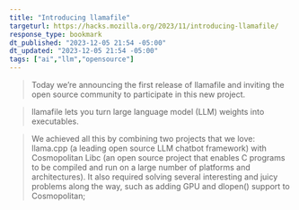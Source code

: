 ```yaml
---
title: "Introducing llamafile"
targeturl: https://hacks.mozilla.org/2023/11/introducing-llamafile/
response_type: bookmark
dt_published: "2023-12-05 21:54 -05:00"
dt_updated: "2023-12-05 21:54 -05:00"
tags: ["ai","llm","opensource"]
---
```


> Today we’re announcing the first release of llamafile and inviting the open source community to participate in this new project.

> llamafile lets you turn large language model (LLM) weights into executables.

> We achieved all this by combining two projects that we love: llama.cpp (a leading open source LLM chatbot framework) with Cosmopolitan Libc (an open source project that enables C programs to be compiled and run on a large number of platforms and architectures). It also required solving several interesting and juicy problems along the way, such as adding GPU and dlopen() support to Cosmopolitan;
